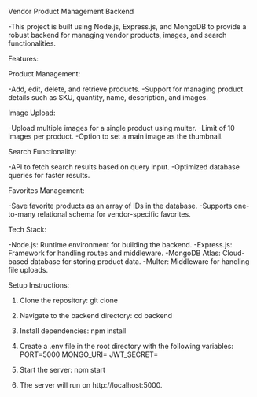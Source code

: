 Vendor Product Management Backend

-This project is built using Node.js, Express.js, and MongoDB to provide a robust backend for managing vendor products, images, and search functionalities.

Features:

Product Management:

-Add, edit, delete, and retrieve products.
-Support for managing product details such as SKU, quantity, name, description, and images.

Image Upload:

-Upload multiple images for a single product using multer.
-Limit of 10 images per product.
-Option to set a main image as the thumbnail.

Search Functionality:

-API to fetch search results based on query input.
-Optimized database queries for faster results.

Favorites Management:

-Save favorite products as an array of IDs in the database.
-Supports one-to-many relational schema for vendor-specific favorites.

Tech Stack:

-Node.js: Runtime environment for building the backend.
-Express.js: Framework for handling routes and middleware.
-MongoDB Atlas: Cloud-based database for storing product data.
-Multer: Middleware for handling file uploads.

Setup Instructions:

1. Clone the repository:
           git clone <repository-url>
2. Navigate to the backend directory:
           cd backend
3. Install dependencies:
        npm install
4. Create a .env file in the root directory with the following variables:
          PORT=5000
       MONGO_URI=<your-mongodb-atlas-connection-string>
        JWT_SECRET=<your-jwt-secret>
5. Start the server:
         npm start

6. The server will run on http://localhost:5000.

